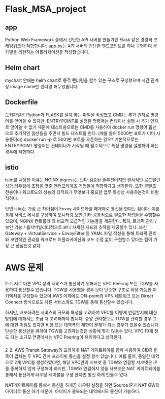 # Flask_MSA_project

## app
Python Web Framework 중에서 간단한 API 서버를 만들기엔 Flask 같은 경량화 프레임워크가 적합합니다.
app.py는 API 서버의 간단한 엔드포인트를 하나 구현하여 문자열을 리턴하는 어플리케이션을 작성했습니다.

## Helm chart

mychart 안에는 helm chart로 동적 렌더링을 할수 있는 구조로 구성했으며 시간 관계상 image name만 렌더링 해두었습니다.

## Dockerfile
도커파일은 Python과 FLASK를 설치 하는 파일을 작성했고
CMD는 추가 인자로 명령어를 덮어쓸 수 있지만, ENTRYPOINT로 설정한 명령어는 컨테이너 실행 시 추가 인자로 덮어쓸 수 없기 때문에
테스트용으로는 CMD를 사용하여 docker run 명령어 옵션으로 추가적인 옵션들을 주면서 빌드 테스트를 한다. (예를 들어 5000번 포트가 이미 사용중이라)
docker run -p 로 5001번 포트를 오픈하는 경우? 
기본적으로는 ENTRYPOINT 명령어는 컨테이너가 시작될 때 필수적으로 특정 명령을 실행해야 하는 경우에 적합하다.

## istio 
istio를 사용한 이유는 NGINX ingress는 보다 검증된 솔루션이지만 원시적인 로드밸런싱과 라우팅에 초점을 맞춘
엔터프라이즈 기업들에 적합하다고 생각한다. 또한 콘텐츠 전송이나 워크로드의 성능의 최적화가 무엇보다 중요한 
업무 특성상 사용하는것이 바람직하다.

반면 istio는 가장 큰 차이점이 Envoy 사이드카를 매개체로 통신을 한다는 점이다. 이를 통해 서비스 메시를 구성하여 
모니터링,보안,기타 공통적으로 필요한 작업들을 수행할수 있으며, NGINX 컨트롤러 와 비교적 고급적인 기능들을 제공한다.
특히, 트래픽 관리 / 보안 기능 / 옵저버빌리티적으로 보다 자세한 지표와 추적을 제공할수 있다.
또한 Gateway + VirtualService + EnvoyFilter 등 YAML 파일 작성을 통해 트래픽 관리와 보안적인 관리를 워크로드 어플리케이션의 코드 수정 없이 구현할수 있다는 점이 가장 큰 장점인것 같다.



# AWS 문제 

### 
2-1. 
서로 다른 VPC 상의 서비스가 통신하기 위해서는 VPC Peering 또는 TGW를 사용하여 통신할수 있습니다.
TGW를 사용했을 경우 보다 단순한 구조로 확장 가능한 아키텍처를 구성할수 있으며
AWS 이외에도 ON-prem의 VPN 네트워크 또는 Direct Connect 방식으로도  다른 서비스와도 TGW를 통해 통신할수 있습니다.

하지만, 배포하려는 서비스의 규모와 특성을 고려하여 VPC를 어떻게 연결할지에 대한 방법에 대해서는 조금 더 고려해봐야 합니다.
중앙 관리형으로 TGW를 관리할 경우 그에 대한 이점도 있지만 비용 또는 대역폭의 제한이 문제가 되는 경우가 있을수 있습니다.
단순한 통신만을 위하여 TGW를 고려하는것은 상황에 맞지 않을수 있다. VPC 10개 정도 되는 소규모 연결에서는 VPC Peering이 유리하다고 생각한다.



###
2-2.
AWS Transit Gateway와 프라이빗 NAT 게이트웨이를 함께 사용하여 CIDR 블록이 겹치는 두 VPC 간에 프라이빗 통신을 설정 할수 있습니다.
예를 들어,  동일한 대역으로 2개 VPC를 생성하였다면, 해당 VPC안의 서브넷 중 TGW와 연결할 서브넷은 IP를 중복하지 않게 구성해야 하지만, TGW와 연결하지 않을 서브넷은 NAT 게이트웨이를 통해서 통신하게 라우팅 테이블을 구성 한다면 통신 하게 만들수 있다.

NAT게이트웨이를 통해서 통신을 하게끔 라우팅 설정을 하면 Source IP가 NAT GW의 아이피로 통신 하기 때문에, 
아이피가 중복되는 대역에서도 통신이 가능하다. 
